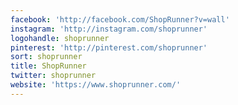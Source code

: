 ```yaml
---
facebook: 'http://facebook.com/ShopRunner?v=wall'
instagram: 'http://instagram.com/shoprunner'
logohandle: shoprunner
pinterest: 'http://pinterest.com/shoprunner'
sort: shoprunner
title: ShopRunner
twitter: shoprunner
website: 'https://www.shoprunner.com/'
---
```

